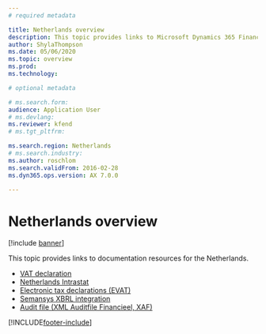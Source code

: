 ```yaml
---
# required metadata

title: Netherlands overview
description: This topic provides links to Microsoft Dynamics 365 Finance documentation resources for the Netherlands. 
author: ShylaThompson
ms.date: 05/06/2020
ms.topic: overview
ms.prod: 
ms.technology: 

# optional metadata

# ms.search.form: 
audience: Application User
# ms.devlang: 
ms.reviewer: kfend
# ms.tgt_pltfrm: 

ms.search.region: Netherlands
# ms.search.industry: 
ms.author: roschlom
ms.search.validFrom: 2016-02-28
ms.dyn365.ops.version: AX 7.0.0

---
```


# Netherlands overview

[!include [banner](../includes/banner.md)]

This topic provides links to documentation resources for the Netherlands. 

- [VAT declaration](emea-nl-VAT-declaration.md)
- [Netherlands Intrastat](emea-nl-intrastat.md)
- [Electronic tax declarations (EVAT)](tasks/nl-00010-electronic-tax-declarations-evat.md)
- [Semansys XBRL integration](tasks/nl-00003-semansys-xbrl-integration.md)
- [Audit file (XML Auditfile Financieel, XAF)](emea-nl-audit-file.md)


[!INCLUDE[footer-include](../../includes/footer-banner.md)]
